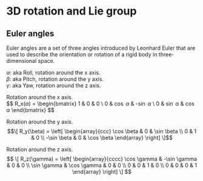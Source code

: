 # 3D rotation and Lie group

## Euler angles

Euler angles are a set of three angles introduced by Leonhard Euler that are used to describe the orientation or rotation of a rigid body in three-dimensional space.

$\alpha$: aka Roll, rotation around the x axis.  
$\beta$: aka Pitch, rotation around the y axis.  
$\gamma$: aka Yaw, rotation around the z axis.  

Rotation around the x axis.  
$$
R_x($\alpha$) =
\begin{bmatrix}
1 & 0 & 0 \\
0 & $\cos$ $\alpha$ & -$\sin$ $\alpha$ \\
0 & $\sin$ $\alpha$ & $\cos$ $\alpha$
\end{bmatrix}
$$

Rotation around the y axis.
$$\[
R_y(\beta) = \left[ \begin{array}{ccc}
\cos \beta & 0 & \sin \beta \\
0 & 1 & 0 \\
-\sin \beta & 0 & \cos \beta
\end{array} \right]
\]$$

Rotation around the z axis.
$$
\[
R_z(\gamma) = \left[ \begin{array}{cccc}
\cos \gamma & -\sin \gamma & 0 & 0 \\
\sin \gamma & \cos \gamma & 0 & 0 \\
0 & 0 & 1 & 0 \\
0 & 0 & 0 & 1
\end{array} \right]
\]
$$

